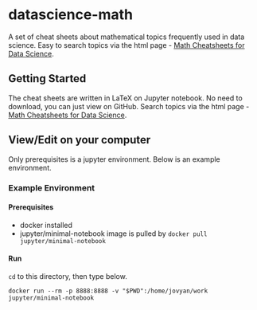 # datascience-math

A set of cheat sheets about mathematical topics frequently used in data science. Easy to search topics via the html page - [Math Cheatsheets for Data Science](https://shotahorii.github.io/datascience-math/).

## Getting Started

The cheat sheets are written in LaTeX on Jupyter notebook. No need to download, you can just view on GitHub. Search topics via the html page - [Math Cheatsheets for Data Science](https://shotahorii.github.io/datascience-math/).

## View/Edit on your computer

Only prerequisites is a jupyter environment. Below is an example environment. 

### Example Environment

#### Prerequisites
- docker installed 
- jupyter/minimal-notebook image is pulled by `docker pull jupyter/minimal-notebook`

#### Run 

`cd` to this directory, then type below. 

```
docker run --rm -p 8888:8888 -v "$PWD":/home/jovyan/work jupyter/minimal-notebook
```